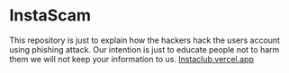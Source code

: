 # InstaScam
This repository is just to explain how the hackers hack the users account using phishing attack.     Our intention is just to educate people not to harm them we will not keep your information to us.
<a href="instaclub.vercel.app">Instaclub.vercel.app</a>
